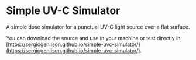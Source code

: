 # Simple UV-C Simulator

A simple dose simulator for a punctual UV-C light source over a flat surface.

You can download the source and use in your machine or test directly in [https://sergiogenilson.github.io/simple-uvc-simulator/](https://sergiogenilson.github.io/simple-uvc-simulator/).
